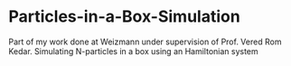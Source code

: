 # Particles-in-a-Box-Simulation
Part of my work done at Weizmann under supervision of Prof. Vered Rom Kedar.
Simulating N-particles in a box using an Hamiltonian system
